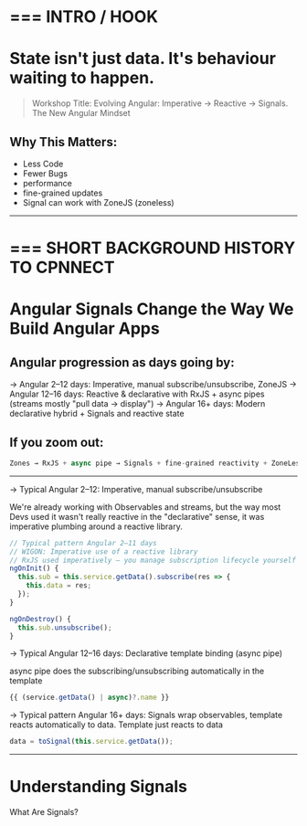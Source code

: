 ===
INTRO / HOOK
===

# State isn't just data. It's behaviour waiting to happen.

> Workshop Title: Evolving Angular: Imperative → Reactive → Signals. The New Angular Mindset

## Why This Matters: 
- Less Code
- Fewer Bugs
- performance
- fine-grained updates
- Signal can work with ZoneJS (zoneless)

--------------------------------------------------------------------------------------------------------------------

===
SHORT BACKGROUND HISTORY TO CPNNECT
===

# Angular Signals Change the Way We Build Angular Apps

## Angular progression as days going by:
→ Angular 2–12 days: Imperative, manual subscribe/unsubscribe, ZoneJS 
→ Angular 12–16 days: Reactive & declarative with RxJS + async pipes (streams mostly "pull data -> display") 
→ Angular 16+ days: Modern declarative hybrid + Signals and reactive state 

## If you zoom out:
```js
Zones → RxJS + async pipe → Signals + fine-grained reactivity + ZoneLess
```

--------------------------------------------------------------------------------------------------------------------

→ Typical Angular 2–12: Imperative, manual subscribe/unsubscribe 

We're already working with Observables and streams, but the way most Devs used it wasn't really reactive in the "declarative" sense,
it was imperative plumbing around a reactive library.
```js
// Typical pattern Angular 2–11 days
// WIGON: Imperative use of a reactive library
// RxJS used imperatively — you manage subscription lifecycle yourself
ngOnInit() {
  this.sub = this.service.getData().subscribe(res => {
    this.data = res;
  });
}

ngOnDestroy() {
  this.sub.unsubscribe();
}
```


→ Typical Angular 12–16 days: Declarative template binding (async pipe) 

async pipe does the subscribing/unsubscribing automatically in the template

```js
{{ (service.getData() | async)?.name }}
```


→ Typical pattern Angular 16+ days: Signals wrap observables, template reacts automatically to data. Template just reacts to data

```js
data = toSignal(this.service.getData());
```

--------------------------------------------------------------------------------------------------------------------

# Understanding Signals

What Are Signals?


